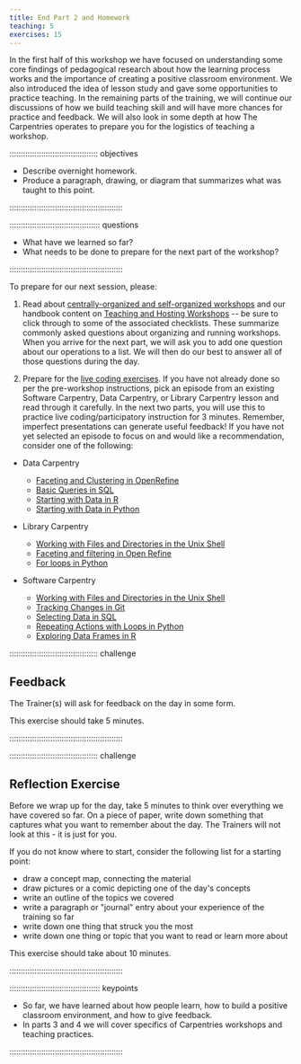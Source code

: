 ```yaml
---
title: End Part 2 and Homework
teaching: 5
exercises: 15
---
```


In the first half of this workshop we have focused on understanding some core findings of pedagogical research about how the learning process
works and the importance of creating a positive classroom environment. We also introduced the idea of lesson study
and gave some opportunities to practice teaching. In the remaining parts of the training, we will continue our discussions of
how we build teaching skill and will have more chances for practice and feedback. We will also
look in some depth at how The Carpentries operates to prepare you for the logistics of teaching a workshop.

::::::::::::::::::::::::::::::::::::::: objectives

- Describe overnight homework.
- Produce a paragraph, drawing, or diagram that summarizes what was taught to this point.

::::::::::::::::::::::::::::::::::::::::::::::::::

:::::::::::::::::::::::::::::::::::::::: questions

- What have we learned so far?
- What needs to be done to prepare for the next part of the workshop?

::::::::::::::::::::::::::::::::::::::::::::::::::

To prepare for our next session, please:

1. Read about [centrally-organized and self-organized workshops](https://carpentries.org/workshops/#workshop-organising) and our handbook content on [Teaching and Hosting Workshops](https://docs.carpentries.org/topic_folders/hosts_instructors/index.html) -- be sure to click through to some of the associated checklists. These summarize commonly asked questions about organizing and running workshops.
  When you arrive for the next part, we will ask you to add one question about our operations to a list.
  We will then do our best to answer all of those questions during the day.

2. Prepare for the [live coding exercises](17-live/).
  If you have not already done so per the pre-workshop instructions, pick an episode from an existing Software Carpentry,
  Data Carpentry, or Library Carpentry lesson and
  read through it carefully.
  In the next two parts, you will use this to practice live coding/participatory instruction for 3 minutes.
  Remember, imperfect presentations can generate useful feedback!
  If you have not yet selected an episode to focus on and would like a recommendation, consider one of the following:
  
  - Data Carpentry
    
    - [Faceting and Clustering in OpenRefine](https://datacarpentry.org/OpenRefine-ecology-lesson/02-exploring-data/index.html)
    - [Basic Queries in SQL](https://datacarpentry.org/sql-ecology-lesson/01-sql-basic-queries/)
    - [Starting with Data in R](https://datacarpentry.org/R-ecology-lesson/02-starting-with-data.html)
    - [Starting with Data in Python](https://datacarpentry.org/python-ecology-lesson/02-starting-with-data/)
  
  - Library Carpentry
    
    - [Working with Files and Directories in the Unix Shell](https://librarycarpentry.github.io/lc-shell/03-working-with-files-and-folders/index.html)
    - [Faceting and filtering in Open Refine](https://librarycarpentry.github.io/lc-open-refine/04-faceting-and-filtering/index.html)
    - [For loops in Python](https://librarycarpentry.github.io/lc-python-intro/12-for-loops/index.html)
  
  - Software Carpentry
    
    - [Working with Files and Directories in the Unix Shell](https://swcarpentry.github.io/shell-novice/03-create/)
    - [Tracking Changes in Git](https://swcarpentry.github.io/git-novice/04-changes/)
    - [Selecting Data in SQL](https://swcarpentry.github.io/sql-novice-survey/01-select/)
    - [Repeating Actions with Loops in Python](https://swcarpentry.github.io/python-novice-inflammation/05-loop/)
    - [Exploring Data Frames in R](https://swcarpentry.github.io/r-novice-gapminder/05-data-structures-part2/)

:::::::::::::::::::::::::::::::::::::::  challenge

## Feedback

The Trainer(s) will ask for feedback on the day in some form.

This exercise should take 5 minutes.  


::::::::::::::::::::::::::::::::::::::::::::::::::

:::::::::::::::::::::::::::::::::::::::  challenge

## Reflection Exercise

Before we wrap up for the day, take 5 minutes to think over
everything we have covered so far.  On a piece of paper, write
down something that captures what you want to remember about
the day.  The Trainers will not look at this - it is just for you.

If you do not know where to start, consider
the following list for a starting point:

- draw a concept map, connecting the material
- draw pictures or a comic depicting one of the day's concepts
- write an outline of the topics we covered
- write a paragraph or "journal" entry about your
  experience of the training so far
- write down one thing that struck you the most
- write down one thing or topic that you want to read or learn more about

This exercise should take about 10 minutes.


::::::::::::::::::::::::::::::::::::::::::::::::::

:::::::::::::::::::::::::::::::::::::::: keypoints

- So far, we have learned about how people learn, how to build a positive classroom environment, and how to give feedback.
- In parts 3 and 4 we will cover specifics of Carpentries workshops and teaching practices.

::::::::::::::::::::::::::::::::::::::::::::::::::


